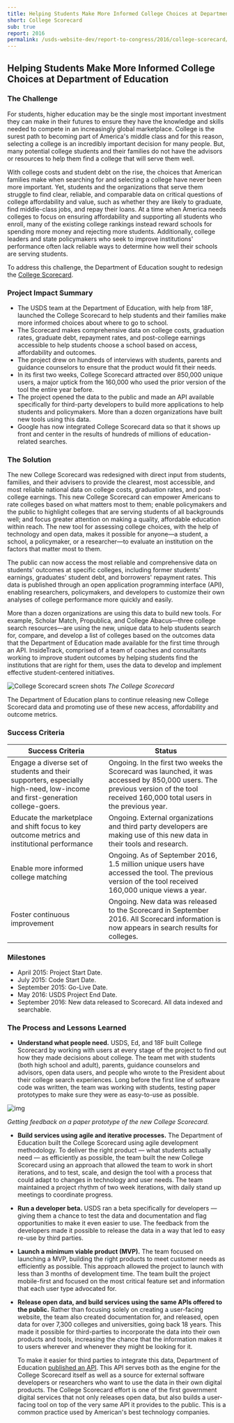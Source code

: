 ```yaml
---
title: Helping Students Make More Informed College Choices at Department of Education
short: College Scorecard
sub: true
report: 2016
permalink: /usds-website-dev/report-to-congress/2016/college-scorecard/
---
```

## Helping Students Make More Informed College Choices at Department of Education

### The Challenge

For students, higher education may be the single most important investment they can make in their futures to ensure they have the knowledge and skills needed to compete in an increasingly global marketplace. College is the surest path to becoming part of America's middle class and for this reason, selecting a college is an incredibly important decision for many people. But, many potential college students and their families do not have the advisors or resources to help them find a college that will serve them well.

With college costs and student debt on the rise, the choices that American families make when searching for and selecting a college have never been more important. Yet, students and the organizations that serve them struggle to find clear, reliable, and comparable data on critical questions of college affordability and value, such as whether they are likely to graduate, find middle-class jobs, and repay their loans. At a time when America needs colleges to focus on ensuring affordability and supporting all students who enroll, many of the existing college rankings instead reward schools for spending more money and rejecting more students. Additionally, college leaders and state policymakers who seek to improve institutions' performance often lack reliable ways to determine how well their schools are serving students.

To address this challenge, the Department of Education sought to redesign the  [College Scorecard](https://collegescorecard.ed.gov/).

### Project Impact Summary

- The USDS team at the Department of Education, with help from 18F, launched the College Scorecard to help students and their families make more informed choices about where to go to school.
- The Scorecard makes comprehensive data on college costs, graduation rates, graduate debt, repayment rates, and post-college earnings accessible to help students choose a school based on access, affordability and outcomes.
- The project drew on hundreds of interviews with students, parents and guidance counselors to ensure that the product would fit their needs.
- In its first two weeks, College Scorecard attracted over 850,000 unique users, a major uptick from the 160,000 who used the prior version of the tool the entire year before.
- The project opened the data to the public and made an API available specifically for third-party developers to build more applications to help students and policymakers. More than a dozen organizations have built new tools using this data.
- Google has now integrated College Scorecard data so that it shows up front and center in the results of hundreds of millions of education-related searches.

### The Solution

The new College Scorecard was redesigned with direct input from students, families, and their advisers to provide the clearest, most accessible, and most reliable national data on college costs, graduation rates, and post-college earnings. This new College Scorecard can empower Americans to rate colleges based on what matters most to them; enable policymakers and the public to highlight colleges that are serving students of all backgrounds well; and focus greater attention on making a quality, affordable education within reach. The new tool for assessing college choices, with the help of technology and open data, makes it possible for anyone—a student, a school, a policymaker, or a researcher—to evaluate an institution on the factors that matter most to them.

The public can now access the most reliable and comprehensive data on students' outcomes at specific colleges, including former students' earnings, graduates' student debt, and borrowers' repayment rates. This data is published through an open application programming interface (API), enabling researchers, policymakers, and developers to customize their own analyses of college performance more quickly and easily.

More than a dozen organizations are using this data to build new tools. For example, Scholar Match, Propublica, and College Abacus—three college search resources—are using the new, unique data to help students search for, compare, and develop a list of colleges based on the outcomes data that the Department of Education made available for the first time through an API. InsideTrack, comprised of a team of coaches and consultants working to improve student outcomes by helping students find the institutions that are right for them, uses the data to develop and implement effective student-centered initiatives.

![College Scorecard screen shots](https://cloud.githubusercontent.com/assets/1237498/20021492/6407ba3e-a2ac-11e6-81a5-2ae01f17209d.png)
*The College Scorecard*

The Department of Education plans to continue releasing new College Scorecard data and promoting use of these new access, affordability and outcome metrics.

### Success Criteria

| **Success Criteria** | **Status** |
| --- | --- |
| Engage a diverse set of students and their supporters, especially high-need, low-income and first-generation college-goers. | Ongoing. In the first two weeks the Scorecard was launched, it was accessed by 850,000 users. The previous version of the tool received 160,000 total users in the previous year. |
| Educate the marketplace and shift focus to key outcome metrics and institutional performance | Ongoing. External organizations and third party developers are making use of this new data in their tools and research. |
| Enable more informed college matching | Ongoing. As of September 2016, 1.5 million unique users have accessed the tool. The previous version of the tool received 160,000 unique views a year. |
| Foster continuous improvement | Ongoing. New data was released to the Scorecard in September 2016. All Scorecard information is now appears in search results for colleges. |

### Milestones

- April 2015: Project Start Date.
- July 2015: Code Start Date.
- September 2015: Go-Live Date.
- May 2016: USDS Project End Date.
- September 2016: New data released to Scorecard. All data indexed and searchable.

### The Process and Lessons Learned

- **Understand what people need.**  USDS, Ed, and 18F built College Scorecard by working with users at every stage of the project to find out how they made decisions about college. The team met with students (both high school and adult), parents, guidance counselors and advisors, open data users, and people who wrote to the President about their college search experiences. Long before the first line of software code was written, the team was working with students, testing paper prototypes to make sure they were as easy-to-use as possible.

![img](https://www.whitehouse.gov/sites/whitehouse.gov/files/images/Scorecard%20Demo.png)

*Getting feedback on a paper prototype of the new College Scorecard.*

- **Build services using agile and iterative processes.** The Department of Education built the College Scorecard using agile development methodology. To deliver the right product — what students actually need — as efficiently as possible, the team built the new College Scorecard using an approach that allowed the team to work in short iterations, and to test, scale, and design the tool with a process that could adapt to changes in technology and user needs. The team maintained a project rhythm of two week iterations, with daily stand up meetings to coordinate progress.

- **Run a developer beta.** USDS ran a beta specifically for developers — giving them a chance to test the data and documentation and flag opportunities to make it even easier to use. The feedback from the developers made it possible to release the data in a way that led to easy re-use by third parties.

- **Launch a minimum viable product (MVP).** The team focused on launching a MVP, building the right products to meet customer needs as efficiently as possible. This approach allowed the project to launch with less than 3 months of development time. The team built the project mobile-first and focused on the most critical feature set and information that each user type advocated for.

- **Release open data, and build services using the same APIs offered to the public.** Rather than focusing solely on creating a user-facing website, the team also created documentation for, and released, open data for over 7,300 colleges and universities, going back 18 years. This made it possible for third-parties to incorporate the data into their own products and tools, increasing the chance that the information makes it to users wherever and whenever they might be looking for it.

    To make it easier for third parties to integrate this data, Department of Education  [published an API](https://collegescorecard.ed.gov/data/documentation/). This API serves both as the engine for the College Scorecard itself as well as a source for external software developers or researchers who want to use the data in their own digital products. The College Scorecard effort is one of the first government digital services that not only releases open data, but also builds a user-facing tool on top of the very same API it provides to the public. This is a common practice used by American's best technology companies.
